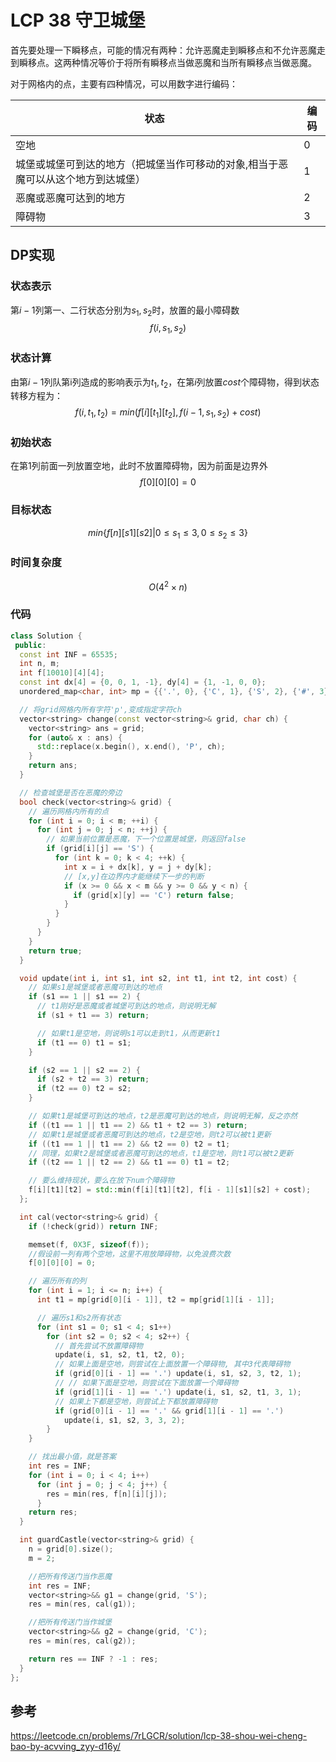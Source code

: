 # LCP 38 守卫城堡

首先要处理一下瞬移点，可能的情况有两种：允许恶魔走到瞬移点和不允许恶魔走到瞬移点。这两种情况等价于将所有瞬移点当做恶魔和当所有瞬移点当做恶魔。

对于网格内的点，主要有四种情况，可以用数字进行编码：

| 状态                                                         | 编码 |
| ------------------------------------------------------------ | ---- |
| 空地                                                         | 0    |
| 城堡或城堡可到达的地方（把城堡当作可移动的对象,相当于恶魔可以从这个地方到达城堡） | 1    |
| 恶魔或恶魔可达到的地方                                       | 2    |
| 障碍物                                                       | 3    |



## DP实现

### 状态表示

第$i-1$列第一、二行状态分别为$s_1, s_2$时，放置的最小障碍数
$$
f(i, s_1, s_2)
$$

### 状态计算

由第$i-1$列队第i列造成的影响表示为$t_1, t_2$，在第$i$列放置$cost$个障碍物，得到状态转移方程为：
$$
f(i, t_1, t_2) = min(f[i][t_1][t_2], f(i-1, s_1, s_2)+cost)
$$

### 初始状态

在第1列前面一列放置空地，此时不放置障碍物，因为前面是边界外
$$
f[0][0][0] = 0
$$

### 目标状态

$$
min\{f[n][s1][s2] | 0 \le s_1 \le 3, 0 \le s_2 \le 3\}
$$

### 时间复杂度

$$
O(4^2 \times n)
$$



### 代码

```cpp
class Solution {
 public:
  const int INF = 65535;
  int n, m;
  int f[10010][4][4];
  const int dx[4] = {0, 0, 1, -1}, dy[4] = {1, -1, 0, 0};
  unordered_map<char, int> mp = {{'.', 0}, {'C', 1}, {'S', 2}, {'#', 3}};

  // 将grid网格内所有字符'p',变成指定字符ch
  vector<string> change(const vector<string>& grid, char ch) {
    vector<string> ans = grid;
    for (auto& x : ans) {
      std::replace(x.begin(), x.end(), 'P', ch);
    }
    return ans;
  }

  // 检查城堡是否在恶魔的旁边
  bool check(vector<string>& grid) {
    // 遍历网格内所有的点
    for (int i = 0; i < m; ++i) {
      for (int j = 0; j < n; ++j) {
        // 如果当前位置是恶魔，下一个位置是城堡，则返回false
        if (grid[i][j] == 'S') {
          for (int k = 0; k < 4; ++k) {
            int x = i + dx[k], y = j + dy[k];
            // [x,y]在边界内才能继续下一步的判断
            if (x >= 0 && x < m && y >= 0 && y < n) {
              if (grid[x][y] == 'C') return false;
            }
          }
        }
      }
    }
    return true;
  }

  void update(int i, int s1, int s2, int t1, int t2, int cost) {
    // 如果s1是城堡或者恶魔可到达的地点
    if (s1 == 1 || s1 == 2) {
      // t1刚好是恶魔或者城堡可到达的地点，则说明无解
      if (s1 + t1 == 3) return;

      // 如果t1是空地，则说明s1可以走到t1，从而更新t1
      if (t1 == 0) t1 = s1;
    }

    if (s2 == 1 || s2 == 2) {
      if (s2 + t2 == 3) return;
      if (t2 == 0) t2 = s2;
    }

    // 如果t1是城堡可到达的地点，t2是恶魔可到达的地点，则说明无解，反之亦然
    if ((t1 == 1 || t1 == 2) && t1 + t2 == 3) return;
    // 如果t1是城堡或者恶魔可到达的地点，t2是空地，则t2可以被t1更新
    if ((t1 == 1 || t1 == 2) && t2 == 0) t2 = t1;
    // 同理，如果t2是城堡或者恶魔可到达的地点，t1是空地，则t1可以被t2更新
    if ((t2 == 1 || t2 == 2) && t1 == 0) t1 = t2;

    // 要么维持现状，要么在放下num个障碍物
    f[i][t1][t2] = std::min(f[i][t1][t2], f[i - 1][s1][s2] + cost);
  };

  int cal(vector<string>& grid) {
    if (!check(grid)) return INF;

    memset(f, 0X3F, sizeof(f));
    //假设前一列有两个空地，这里不用放障碍物，以免浪费次数
    f[0][0][0] = 0;

    // 遍历所有的列
    for (int i = 1; i <= n; i++) {
      int t1 = mp[grid[0][i - 1]], t2 = mp[grid[1][i - 1]];

      // 遍历s1和s2所有状态
      for (int s1 = 0; s1 < 4; s1++)
        for (int s2 = 0; s2 < 4; s2++) {
          // 首先尝试不放置障碍物
          update(i, s1, s2, t1, t2, 0);
          // 如果上面是空地，则尝试在上面放置一个障碍物, 其中3代表障碍物
          if (grid[0][i - 1] == '.') update(i, s1, s2, 3, t2, 1);
          // // 如果下面是空地，则尝试在下面放置一个障碍物
          if (grid[1][i - 1] == '.') update(i, s1, s2, t1, 3, 1);
          // 如果上下都是空地，则尝试上下都放置障碍物
          if (grid[0][i - 1] == '.' && grid[1][i - 1] == '.')
            update(i, s1, s2, 3, 3, 2);
        }
    }

    // 找出最小值，就是答案
    int res = INF;
    for (int i = 0; i < 4; i++)
      for (int j = 0; j < 4; j++) {
        res = min(res, f[n][i][j]);
      }
    return res;
  }

  int guardCastle(vector<string>& grid) {
    n = grid[0].size();
    m = 2;

    //把所有传送门当作恶魔
    int res = INF;
    vector<string>&& g1 = change(grid, 'S');
    res = min(res, cal(g1));

    //把所有传送门当作城堡
    vector<string>&& g2 = change(grid, 'C');
    res = min(res, cal(g2));

    return res == INF ? -1 : res;
  }
};
```



## 参考


https://leetcode.cn/problems/7rLGCR/solution/lcp-38-shou-wei-cheng-bao-by-acvving_zyy-d16y/